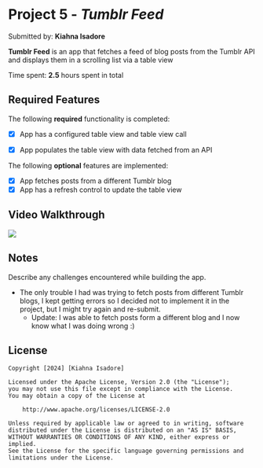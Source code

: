 # Project 5 - *Tumblr Feed*

Submitted by: **Kiahna Isadore**

**Tumblr Feed** is an app that fetches a feed of blog posts from the Tumblr API and displays them in a scrolling list via a table view

Time spent: **2.5** hours spent in total

## Required Features

The following **required** functionality is completed:

- [X] App has a configured table view and table view call
- [X] App populates the table view with data fetched from an API


The following **optional** features are implemented:

- [X] App fetches posts from a different Tumblr blog
- [X] App has a refresh control to update the table view

## Video Walkthrough

<div>
    <a href="https://www.loom.com/share/b4afcf8da27f4181a7396fd55791eae9">
    </a>
    <a href="https://www.loom.com/share/b4afcf8da27f4181a7396fd55791eae9">
      <img style="max-width:300px;" src="https://cdn.loom.com/sessions/thumbnails/b4afcf8da27f4181a7396fd55791eae9-with-play.gif">
    </a>
  </div>

## Notes

Describe any challenges encountered while building the app.
- The only trouble I had was trying to fetch posts from different Tumblr blogs, I kept getting errors so I decided not to implement it in the project, but I might try again and re-submit.
    - Update: I was able to fetch posts form a different blog and I now know what I was doing wrong :)

## License

    Copyright [2024] [Kiahna Isadore]

    Licensed under the Apache License, Version 2.0 (the "License");
    you may not use this file except in compliance with the License.
    You may obtain a copy of the License at

        http://www.apache.org/licenses/LICENSE-2.0

    Unless required by applicable law or agreed to in writing, software
    distributed under the License is distributed on an "AS IS" BASIS,
    WITHOUT WARRANTIES OR CONDITIONS OF ANY KIND, either express or implied.
    See the License for the specific language governing permissions and
    limitations under the License.
